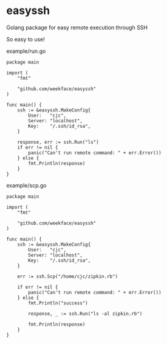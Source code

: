 # easyssh
Golang package for easy remote execution through SSH

So easy to use!

example/run.go

```
package main

import (
	"fmt"

	"github.com/weekface/easyssh"
)

func main() {
	ssh := &easyssh.MakeConfig{
		User:   "cjc",
		Server: "localhost",
		Key:    "/.ssh/id_rsa",
	}

	response, err := ssh.Run("ls")
	if err != nil {
		panic("Can't run remote command: " + err.Error())
	} else {
		fmt.Println(response)
	}
}
```

example/scp.go
```
package main

import (
	"fmt"

	"github.com/weekface/easyssh"
)

func main() {
	ssh := &easyssh.MakeConfig{
		User:   "cjc",
		Server: "localhost",
		Key:    "/.ssh/id_rsa",
	}

	err := ssh.Scp("/home/cjc/zipkin.rb")

	if err != nil {
		panic("Can't run remote command: " + err.Error())
	} else {
		fmt.Println("success")

		response, _ := ssh.Run("ls -al zipkin.rb")

		fmt.Println(response)
	}
}
```
